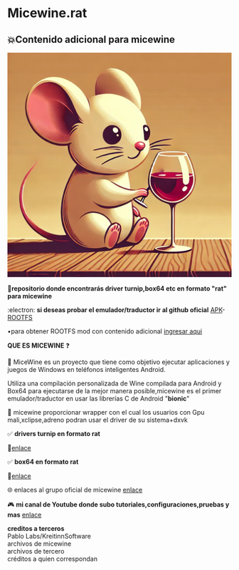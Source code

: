 # Micewine.rat
## :boom:**Contenido adicional para micewine**

![logo](https://github.com/Honkonx/Micewine.rat/blob/main/logo.jpg)
 
:beginner:**repositorio donde encontrarás driver turnip,box64 etc en formato "rat" para micewine**

:electron: **si deseas probar el emulador/traductor ir al github oficial** [APK](https://github.com/KreitinnSoftware/MiceWine-Application/releases)-[ROOTFS](https://github.com/KreitinnSoftware/MiceWine-RootFS-Generator/releases)

•para obtener ROOTFS mod con contenido adicional [ingresar aqui](https://github.com/Honkonx/MiceWine-RootFS-SD/releases)

**QUE ES MICEWINE** :question:

:mega: MiceWine es un proyecto que tiene como objetivo ejecutar aplicaciones y juegos de Windows en teléfonos inteligentes Android.

Utiliza una compilación personalizada de Wine compilada para Android y Box64 para ejecutarse de la mejor manera posible,micewine es el primer emulador/traductor en usar las librerías C de Android "**bionic**"

:iphone: micewine proporcionar wrapper con el cual los usuarios con Gpu mali,xclipse,adreno podran usar el driver de su sistema+dxvk

:white_check_mark: **drivers turnip en formato rat**

:pushpin:[enlace](https://github.com/Honkonx/Micewine.rat/releases/tag/Turnip-wrapper_rat)

:white_check_mark: **box64 en formato rat**

:pushpin:[enlace](https://github.com/Honkonx/Micewine.rat/releases/tag/Box64_rat)

:globe_with_meridians: enlaces al grupo oficial de micewine [enlace](https://t.me/micewine_ofc)

:video_game: **mi canal de Youtube donde subo tutoriales,configuraciones,pruebas y mas** [enlace](https://youtube.com/@honkon_?si=4Goh6uKwIvzOdWXB)

**creditos a terceros**  
Pablo Labs/KreitinnSoftware             
archivos de micewine                    
archivos de tercero                     
créditos a quien correspondan

